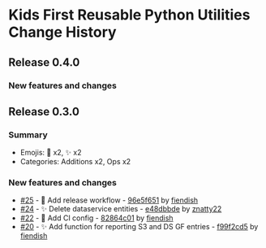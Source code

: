 # Kids First Reusable Python Utilities Change History

## Release 0.4.0

### New features and changes



## Release 0.3.0

### Summary

- Emojis: 👷 x2, ✨ x2
- Categories: Additions x2, Ops x2

### New features and changes

- [#25](https://github.com/kids-first/kf-utils-python/pull/25) - 👷 Add release workflow - [96e5f651](https://github.com/kids-first/kf-utils-python/commit/96e5f65126b77a9f3a9d5183042b0ec8c8d5aa77) by [fiendish](https://github.com/fiendish)
- [#24](https://github.com/kids-first/kf-utils-python/pull/24) - ✨ Delete dataservice entities - [e48dbbde](https://github.com/kids-first/kf-utils-python/commit/e48dbbde4ea9a9b368a7ca906907fdb32a81ee90) by [znatty22](https://github.com/znatty22)
- [#22](https://github.com/kids-first/kf-utils-python/pull/22) - 👷 Add CI config - [82864c01](https://github.com/kids-first/kf-utils-python/commit/82864c0181899e862350e88ba274a8ea15f410bf) by [fiendish](https://github.com/fiendish)
- [#20](https://github.com/kids-first/kf-utils-python/pull/20) - ✨ Add function for reporting S3 and DS GF entries - [f99f2cd5](https://github.com/kids-first/kf-utils-python/commit/f99f2cd5fb629a7a649caa60885adaef4cecdea5) by [fiendish](https://github.com/fiendish)
